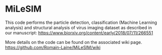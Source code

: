 # MiLeSIM
This code performs the particle detection, classification (Machine Learning analysis) and structural analysis of virus imaging dataset as described in our manuscript: 
https://www.biorxiv.org/content/early/2018/07/11/266551

More details on the code can be found on the associated wiki page. https://github.com/Romain-Laine/MiLeSIM/wiki
